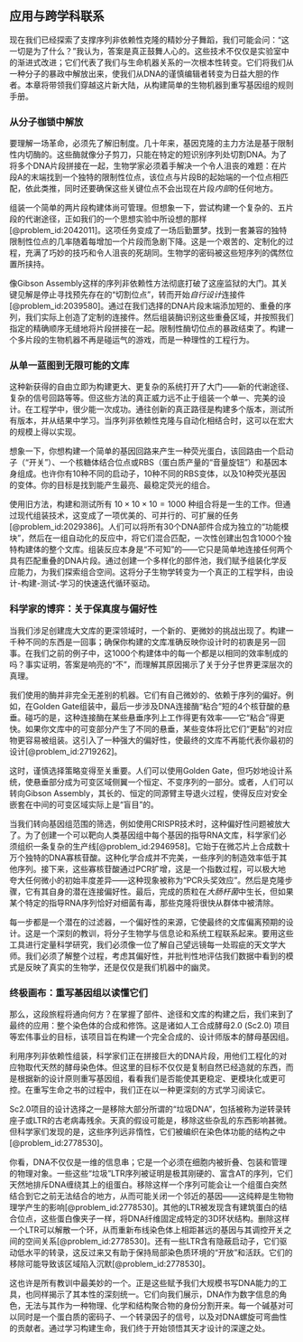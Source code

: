 ## 应用与跨学科联系

现在我们已经探索了支撑序列非依赖性克隆的精妙分子舞蹈，我们可能会问：“这一切是为了什么？”我认为，答案是真正鼓舞人心的。这些技术不仅仅是实验室中的渐进式改进；它们代表了我们与生命机器关系的一次根本性转变。它们将我们从一种分子的暴政中解放出来，使我们从DNA的谨慎编辑者转变为日益大胆的作者。本章将带领我们穿越这片新大陆，从构建简单的生物机器到重写基因组的规则手册。

### 从分子枷锁中解放

要理解一场革命，必须先了解旧制度。几十年来，基因克隆的主力方法是基于限制性内切酶的。这些酶就像分子剪刀，只能在特定的短识别序列处切割DNA。为了将多个DNA片段拼接在一起，生物学家必须着手解决一个令人沮丧的难题：在片段A的末端找到一个独特的限制性位点，该位点与片段B的起始端的一个位点相匹配，依此类推，同时还要确保这些关键位点不会出现在片段*内部*的任何地方。

组装一个简单的两片段构建体尚可管理。但想象一下，尝试构建一个复杂的、五片段的代谢途径，正如我们的一个思想实验中所设想的那样[@problem_id:2042011]。这项任务变成了一场后勤噩梦。找到一套兼容的独特限制性位点的几率随着每增加一个片段而急剧下降。这是一个艰苦的、定制化的过程，充满了巧妙的技巧和令人沮丧的死胡同。生物学的密码被这些短序列的偶然位置所挟持。

像Gibson Assembly这样的序列非依赖性方法彻底打破了这座监狱的大门。其关键见解是停止寻找预先存在的“切割位点”，转而开始*自行设计*连接件[@problem_id:2039580]。通过在我们选择的DNA片段末端添加短的、重叠的序列，我们实际上创造了定制的连接件。然后组装酶识别这些重叠区域，并按照我们指定的精确顺序无缝地将片段拼接在一起。限制性酶切位点的暴政结束了。构建一个多片段的生物机器不再是碰运气的游戏，而是一种理性的工程行为。

### 从单一蓝图到无限可能的文库

这种新获得的自由立即为构建更大、更复杂的系统打开了大门——新的代谢途径、复杂的信号回路等等。但这些方法的真正威力远不止于组装一个单一、完美的设计。在工程学中，很少能一次成功。通往创新的真正路径是构建多个版本，测试所有版本，并从结果中学习。当序列非依赖性克隆与自动化相结合时，这可以在宏大的规模上得以实现。

想象一下，你想构建一个简单的基因回路来产生一种荧光蛋白，该回路由一个启动子（“开关”）、一个核糖体结合位点或RBS（蛋白质产量的“音量旋钮”）和基因本身组成。也许你有10种不同的启动子，10种不同的RBS变体，以及10种荧光基因的变体。你的目标是找到能产生最亮、最稳定荧光的组合。

使用旧方法，构建和测试所有 $10 \times 10 \times 10 = 1000$ 种组合将是一生的工作。但通过现代组装技术，这变成了一项优美的、可并行的、可扩展的任务[@problem_id:2029386]。人们可以将所有30个DNA部件合成为独立的“功能模块”，然后在一组自动化的反应中，将它们混合匹配，一次性创建出包含1000个独特构建体的整个文库。组装反应本身是“不可知”的——它只是简单地连接任何两个具有匹配重叠的DNA片段。通过创建一个多样化的部件池，我们赋予组装化学反应能力，为我们探索组合空间。这将分子生物学转变为一个真正的工程学科，由设计-构建-测试-学习的快速迭代循环驱动。

### 科学家的博弈：关于保真度与偏好性

当我们涉足创建庞大文库的更深领域时，一个新的、更微妙的挑战出现了。构建一千种不同的东西是一回事；确保你构建的文库准确反映你设计时的初衷是另一回事。在我们之前的例子中，这1000个构建体中的每一个都是以相同的效率制成的吗？事实证明，答案是响亮的“不”，而理解其原因揭示了关于分子世界更深层次的真理。

我们使用的酶并非完全无差别的机器。它们有自己微妙的、依赖于序列的偏好。例如，在Golden Gate组装中，最后一步涉及DNA连接酶“粘合”短的4个核苷酸的悬垂。碰巧的是，这种连接酶在某些悬垂序列上工作得更有效率——它“粘合”得更快。如果你文库中的可变部分产生了不同的悬垂，某些变体将比它们“更黏”的对应物更容易被组装。这引入了一种强大的偏好性，使最终的文库不再能代表你最初的设计[@problem_id:2719262]。

这时，谨慎选择策略变得至关重要。人们可以使用Golden Gate，但巧妙地设计系统，使悬垂部分成为可变区域侧翼一个恒定、不变序列的一部分。或者，人们可以转向Gibson Assembly，其长的、恒定的同源臂主导退火过程，使得反应对安全嵌套在中间的可变区域实际上是“盲目”的。

当我们转向基因组范围的筛选，例如使用CRISPR技术时，这种偏好性问题被放大了。为了创建一个可以靶向人类基因组中每个基因的指导RNA文库，科学家们必须组织一条复杂的生产线[@problem_id:2946958]。它始于在微芯片上合成数十万个独特的DNA寡核苷酸。这种化学合成并不完美，一些序列的制造效率低于其他序列。接下来，这些寡核苷酸通过PCR扩增，这是一个指数过程，可以极大地夸大任何微小的初始丰度差异——这种现象被称为“PCR头奖效应”。然后是克隆步骤，它有其自身的潜在连接偏好性。最后，完成的质粒在*大肠杆菌*中生长，但如果某个特定的指导RNA序列恰好对细菌有毒，那些克隆将很快从群体中被清除。

每一步都是一个潜在的过滤器，一个偏好性的来源，它使最终的文库偏离预期的设计。这是一个深刻的教训，将分子生物学与信息论和系统工程联系起来。要用这些工具进行定量科学研究，我们必须像一位了解自己望远镜每一处瑕疵的天文学大师。我们必须了解整个过程，考虑其偏好性，并批判性地评估我们数据中看到的模式是反映了真实的生物学，还是仅仅是我们机器中的幽灵。

### 终极画布：重写基因组以读懂它们

那么，这段旅程将通向何方？在掌握了部件、途径和文库的构建之后，我们来到了最终的应用：整个染色体的合成和修饰。这是诸如人工合成酵母2.0 (Sc2.0) 项目等宏伟事业的目标，该项目旨在构建一个完全合成的、设计师版本的酵母基因组。

利用序列非依赖性组装，科学家们正在拼接巨大的DNA片段，用他们工程化的对应物取代天然的酵母染色体。但这里的目标不仅仅是复制自然已经造就的东西，而是根据新的设计原则重写基因组，看看我们是否能使其更稳定、更模块化或更可控。在重写生命之书的过程中，我们正在以一种更深刻的方式学习阅读它。

Sc2.0项目的设计选择之一是移除大部分所谓的“垃圾DNA”，包括被称为逆转录转座子或LTR的古老病毒残余。天真的假设可能是，移除这些杂乱的东西影响甚微。但科学家们发现的是，这些序列远非惰性，它们被编织在染色体功能的结构之中[@problem_id:2778530]。

你看，DNA不仅仅是一维的信息串；它是一个必须在细胞内被折叠、包装和管理的物理对象。一些这些“垃圾”LTR序列被证明是极其刚硬的、富含AT的序列，它们天然地排斥DNA缠绕其上的组蛋白。移除这样一个序列可能会让一个组蛋白突然结合到它之前无法结合的地方，从而可能关闭一个邻近的基因——这纯粹是生物物理学产生的影响[@problem_id:2778530]。其他的LTR被发现含有建筑蛋白的结合位点，这些蛋白像夹子一样，将DNA纤维固定成特定的3D环状结构。删除这样一个LTR可以解散一个环，从而重新布线染色体上相距甚远的基因与其调控开关之间的空间关系[@problem_id:2778530]。还有一些LTR含有隐蔽启动子，它们驱动低水平的转录，这反过来又有助于保持局部染色质环境的“开放”和活跃。它们的移除可能导致该区域陷入沉默[@problem_id:2778530]。

这也许是所有教训中最美妙的一个。正是这些赋予我们大规模书写DNA能力的工具，也同样揭示了其本性的深刻统一。它们向我们展示，DNA作为数字信息的角色，无法与其作为一种物理、化学和结构聚合物的身份分割开来。每一个碱基对可以同时是一个蛋白质的密码子、一个转录因子的信号，以及对DNA螺旋可弯曲性的贡献者。通过学习构建生命，我们终于开始领悟其天才设计的深邃之处。